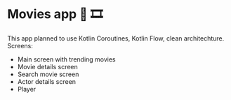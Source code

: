 # Movies app 🎥 🎞️
This app planned to use Kotlin Coroutines, Kotlin Flow, clean architechture.
Screens:
* Main screen with trending movies
* Movie details screen
* Search movie screen
* Actor details screen
* Player
